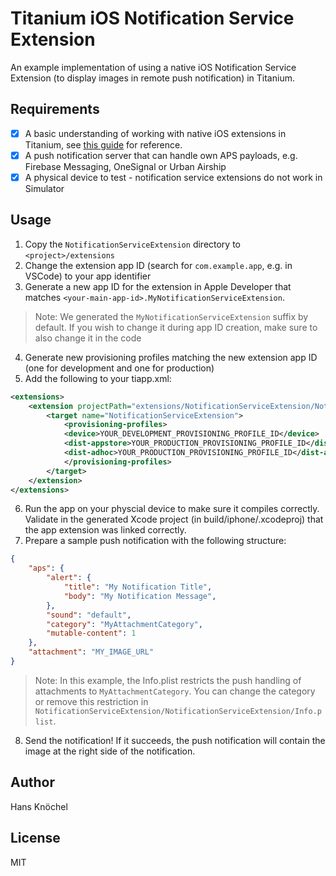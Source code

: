 # Titanium iOS Notification Service Extension

An example implementation of using a native iOS Notification Service Extension (to display images in remote push notification) in Titanium.

## Requirements

- [x] A basic understanding of working with native iOS extensions in Titanium, see [this guide](https://titaniumsdk.com/guide/Titanium_SDK/Titanium_SDK_How-tos/Platform_API_Deep_Dives/iOS_API_Deep_Dives/Creating_iOS_Extensions_-_Siri_Intents.html) for reference.
- [x] A push notification server that can handle own APS payloads, e.g. Firebase Messaging, OneSignal or Urban Airship
- [x] A physical device to test - notification service extensions do not work in Simulator

## Usage

1. Copy the `NotificationServiceExtension` directory to `<project>/extensions`
2. Change the extension app ID (search for `com.example.app`, e.g. in VSCode) to your app identifier
3. Generate a new app ID for the extension in Apple Developer that matches `<your-main-app-id>.MyNotificationServiceExtension`.
> Note: We generated the `MyNotificationServiceExtension` suffix by default. If you wish to change it during app ID creation, make sure to also change it in the code
4. Generate new provisioning profiles matching the new extension app ID (one for development and one for production)
5. Add the following to your tiapp.xml:
```xml
<extensions>
    <extension projectPath="extensions/NotificationServiceExtension/NotificationServiceExtension.xcodeproj">
        <target name="NotificationServiceExtension">
            <provisioning-profiles>
            <device>YOUR_DEVELOPMENT_PROVISIONING_PROFILE_ID</device>
            <dist-appstore>YOUR_PRODUCTION_PROVISIONING_PROFILE_ID</dist-appstore>
            <dist-adhoc>YOUR_PRODUCTION_PROVISIONING_PROFILE_ID</dist-adhoc>
            </provisioning-profiles>
        </target>
    </extension>
</extensions>
```
6. Run the app on your physcial device to make sure it compiles correctly. Validate in the generated Xcode project (in build/iphone/<your-app-name>.xcodeproj) that the app extension was linked correctly.
7. Prepare a sample push notification with the following structure:
```json
{
	"aps": {
		"alert": {
			"title": "My Notification Title",
			"body": "My Notification Message",
		},
		"sound": "default",
		"category": "MyAttachmentCategory",
        "mutable-content": 1
	},
    "attachment": "MY_IMAGE_URL"
}
```
> Note: In this example, the Info.plist restricts the push handling of attachments to `MyAttachmentCategory`. You can change the category or remove this restriction in `NotificationServiceExtension/NotificationServiceExtension/Info.plist`.
8. Send the notification! If it succeeds, the push notification will contain the image at the right side of the notification. 

## Author

Hans Knöchel

## License

MIT